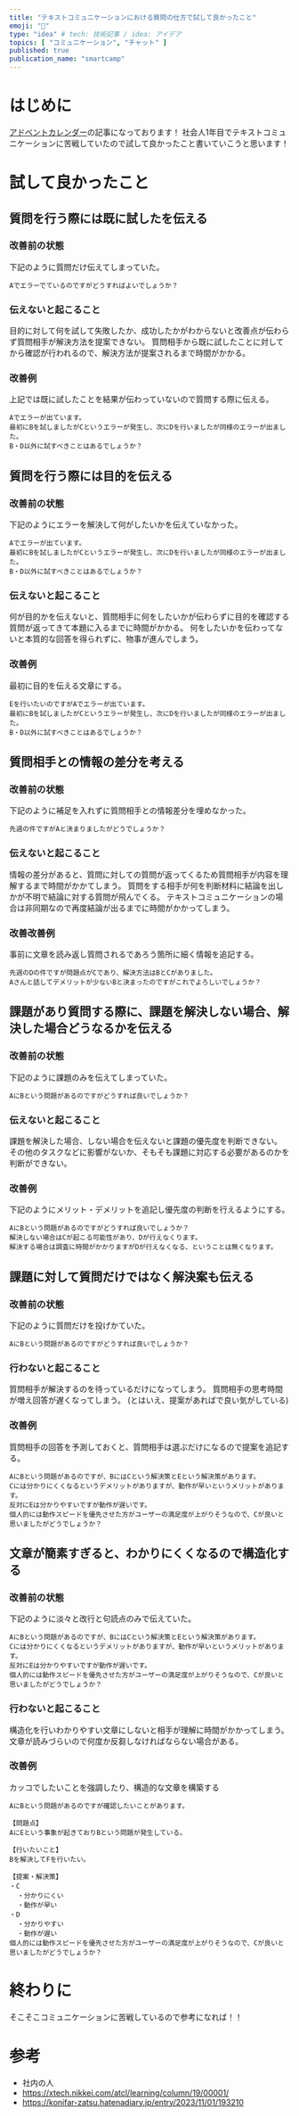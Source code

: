 ```yaml
---
title: "テキストコミュニケーションにおける質問の仕方で試して良かったこと"
emoji: "🦧"
type: "idea" # tech: 技術記事 / idea: アイデア
topics: [ "コミュニケーション", "チャット" ]
published: true
publication_name: "smartcamp"
---
```


# はじめに
[アドベントカレンダー](https://qiita.com/advent-calendar/2024/ctoa-24)の記事になっております！
社会人1年目でテキストコミュニケーションに苦戦していたので試して良かったこと書いていこうと思います！

# 試して良かったこと

## 質問を行う際には既に試したを伝える

### 改善前の状態
下記のように質問だけ伝えてしまっていた。

```
Aでエラーでているのですがどうすればよいでしょうか？
```

### 伝えないと起こること
目的に対して何を試して失敗したか、成功したかがわからないと改善点が伝わらず質問相手が解決方法を提案できない。
質問相手から既に試したことに対してから確認が行われるので、解決方法が提案されるまで時間がかかる。

### 改善例
上記では既に試したことを結果が伝わっていないので質問する際に伝える。
```
Aでエラーが出ています。
最初にBを試しましたがCというエラーが発生し、次にDを行いましたが同様のエラーが出ました。
B・D以外に試すべきことはあるでしょうか？
```

## 質問を行う際には目的を伝える

### 改善前の状態
下記のようにエラーを解決して何がしたいかを伝えていなかった。

```
Aでエラーが出ています。
最初にBを試しましたがCというエラーが発生し、次にDを行いましたが同様のエラーが出ました。
B・D以外に試すべきことはあるでしょうか？
```

### 伝えないと起こること
何が目的かを伝えないと、質問相手に何をしたいかが伝わらずに目的を確認する質問が返ってきて本題に入るまでに時間がかかる。
何をしたいかを伝わってないと本質的な回答を得られずに、物事が進んでしまう。

### 改善例
最初に目的を伝える文章にする。
```
Eを行いたいのですがAでエラーが出ています。
最初にBを試しましたがCというエラーが発生し、次にDを行いましたが同様のエラーが出ました。
B・D以外に試すべきことはあるでしょうか？
```

## 質問相手との情報の差分を考える

### 改善前の状態
下記のように補足を入れずに質問相手との情報差分を埋めなかった。
```
先週の件ですがAと決まりましたがどうでしょうか？
```

### 伝えないと起こること
情報の差分があると、質問に対しての質問が返ってくるため質問相手が内容を理解するまで時間がかかてしまう。
質問をする相手が何を判断材料に結論を出しかが不明で結論に対する質問が飛んでくる。
テキストコミュニケーションの場合は非同期なので再度結論が出るまでに時間がかかってしまう。

### 改善改善例
事前に文章を読み返し質問されるであろう箇所に細く情報を追記する。
```
先週のDの件ですが問題点がCであり、解決方法はBとCがありました。
Aさんと話してデメリットが少ないBと決まったのですがこれでよろしいでしょうか？
```

## 課題があり質問する際に、課題を解決しない場合、解決した場合どうなるかを伝える

### 改善前の状態
下記のように課題のみを伝えてしまっていた。
```
AにBという問題があるのですがどうすれば良いでしょうか？
```

### 伝えないと起こること
課題を解決した場合、しない場合を伝えないと課題の優先度を判断できない。
その他のタスクなどに影響がないか、そもそも課題に対応する必要があるのかを判断ができない。

### 改善例
下記のようにメリット・デメリットを追記し優先度の判断を行えるようにする。
```
AにBという問題があるのですがどうすれば良いでしょうか？
解決しない場合はCが起こる可能性があり、Dが行えなくります。
解決する場合は調査に時間がかかりますがDが行えなくなる、ということは無くなります。
```

## 課題に対して質問だけではなく解決案も伝える

### 改善前の状態
下記のように質問だけを投げかていた。
```
AにBという問題があるのですがどうすれば良いでしょうか？
```

### 行わないと起こること
質問相手が解決するのを待っているだけになってしまう。
質問相手の思考時間が増え回答が遅くなってしまう。
(とはいえ、提案があればで良い気がしている)

### 改善例
質問相手の回答を予測しておくと、質問相手は選ぶだけになるので提案を追記する。
```
AにBという問題があるのですが、BにはCという解決策とEという解決策があります。
Cには分かりにくくなるというデメリットがありますが、動作が早いというメリットがあります。
反対にEは分かりやすいですが動作が遅いです。
個人的には動作スピードを優先させた方がユーザーの満足度が上がりそうなので、Cが良いと思いましたがどうでしょうか？
```

## 文章が簡素すぎると、わかりにくくなるので構造化する

### 改善前の状態
下記のように淡々と改行と句読点のみで伝えていた。
```
AにBという問題があるのですが、BにはCという解決策とEという解決策があります。
Cには分かりにくくなるというデメリットがありますが、動作が早いというメリットがあります。
反対にEは分かりやすいですが動作が遅いです。
個人的には動作スピードを優先させた方がユーザーの満足度が上がりそうなので、Cが良いと思いましたがどうでしょうか？
```

### 行わないと起こること
構造化を行いわかりやすい文章にしないと相手が理解に時間がかかってしまう。
文章が読みづらいので何度か反芻しなければならない場合がある。

### 改善例
カッコでしたいことを強調したり、構造的な文章を構築する
```
AにBという問題があるのですが確認したいことがあります。

【問題点】
AにEという事象が起きておりBという問題が発生している。

【行いたいこと】
Bを解決してFを行いたい。

【提案・解決策】
・C
  ・分かりにくい
  ・動作が早い
・D
  ・分かりやすい
  ・動作が遅い
個人的には動作スピードを優先させた方がユーザーの満足度が上がりそうなので、Cが良いと思いましたがどうでしょうか？
```

# 終わりに
そこそこコミュニケーションに苦戦しているので参考になれば！！

# 参考
- 社内の人
- https://xtech.nikkei.com/atcl/learning/column/19/00001/
- https://konifar-zatsu.hatenadiary.jp/entry/2023/11/01/193210